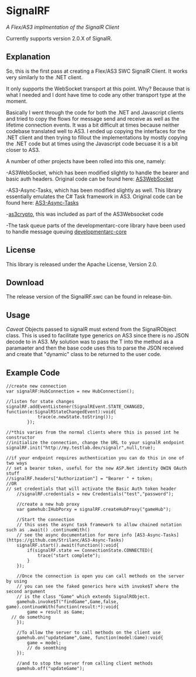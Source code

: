 SignalRF
========

*A Flex/AS3 implmentation of the SignalR Client*

Currently supports version 2.0.X of SignalR.

Explanation
-----------
So, this is the first pass at creating a Flex/AS3 SWC SignalR Client. It works very similarly to the .NET client.

It only supports the WebSocket transport at this point. Why? Because that is what I needed and I dont have time to code any other transport type at the moment. 

Basically I went through the code for both the .NET and Javascript clients and tried to copy the flows for message send and receive as well as the lifetime connection events.
It was a bit difficult at times because neither codebase translated well to AS3. I ended up copying the interfaces for the .NET client and then trying to fillout the implementations by mostly copying the .NET code but at times using the Javascript code becuase it is a bit closer to AS3.

A number of other projects have been rolled into this one, namely:

-AS3WebSocket, which has been modified slightly to handle the bearer and basic auth headers. Original code can be found here: [AS3WebSocket](https://github.com/Worlize/AS3WebSocket)

-AS3-Async-Tasks, which has been modified slightly as well. This library essentially emulates the C# Task framework in AS3. Original code can be found here: [AS3-Async-Tasks](https://github.com/Strilanc/AS3-Async-Tasks)

-[as3crypto](http://code.google.com/p/as3crypto/), this was included as part of the AS3Websocket code

-The task queue parts of the developmentarc-core library have been used to handle message queuing [developmentarc-core](https://code.google.com/p/developmentarc-core/)

License
-------
This library is released under the Apache License, Version 2.0.

Download
--------
The release version of the SignalRF.swc can be found in release-bin.

Usage
--------
*Caveat*
Objects passed to signalR must extend from the SignalRObject class. This is used to facilitate type generics on AS3 since there is no JSON decode to <T> in AS3. My solution was to pass the T into the method as a paramaeter and then the base code uses this to parse the JSON received and create that "dynamic" class to be returned to the user code.

Example Code
--------
    
    //create new connection
    var signalRF:HubConnection = new HubConnection();
    
    //listen for state changes
    signalRF.addEventListener(SignalREvent.STATE_CHANGED, function(e:SignalRStateChangedEvent):void{
    			trace(e.newState.toString());
    		});
    
    //*this varies from the normal clients where this is passed int he constructor
    //initialize the connection, change the URL to your signalR endpoint
    signalRF.init("http://my.testlab.dev/signalr",null,true);
    
    //if your endpoint requires authentication you can do this in one of two ways
    // set a bearer token, useful for the new ASP.Net identity OWIN OAuth stuff
    //signalRF.headers["Authorization"] = "Bearer " + token;
    //OR
    // set credentials that will activate the Basic Auth token header
		//signalRF.credentials = new Credentials("test","password");
		
		//create a new hub proxy
		var gamehub:IHubPorxy = signalRF.createHubProxy("gameHub");
		
		//Start the connection
		// this uses the async task framework to allow chained notation such as .await() .continueWith()
		// see the async documentation for more info [AS3-Async-Tasks](https://github.com/Strilanc/AS3-Async-Tasks)
		signalRF.start().await(function():void{
			if(signalRF.state == ConnectionState.CONNECTED){
				trace("start complete");
			}
		});
		
		//Once the connection is open you can call methods on the server by using
		// you can see the faked generics here with invoke$T where the second argument
		// is the class "Game" which extends SignalRObject.
		gamehub.invoke$T("findGame",Game,false, game).continueWith(function(result:*):void{
			game = result as Game;
      // do something
		});
		
		//To allow the server to call methods on the client use
		gamehub.on("updateGame",Game, function(model:Game):void{
			game = model;
			// do seomthing
		});
		
		//and to stop the server from calling client methods
		gamehub.off("updateGame");
